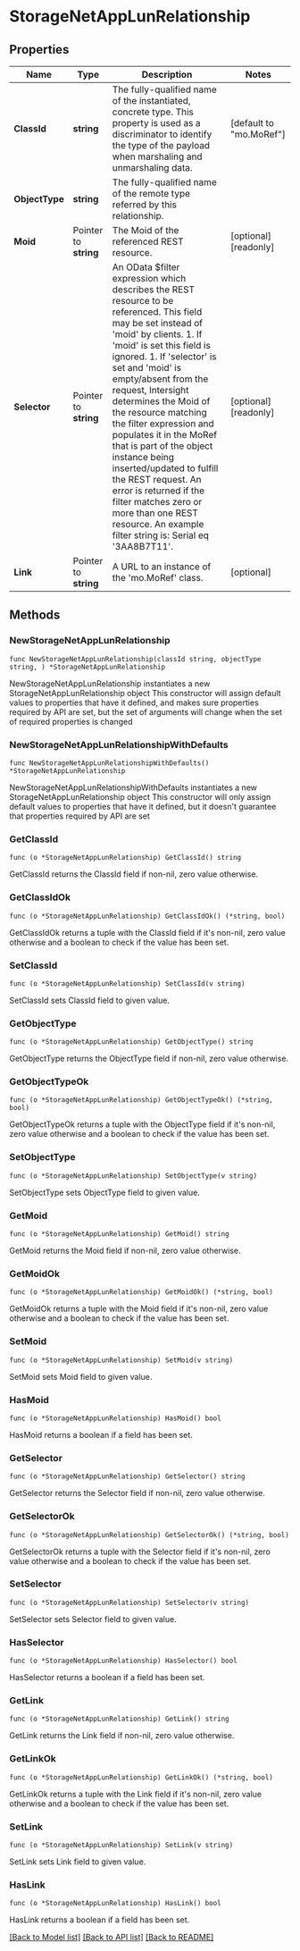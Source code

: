 # StorageNetAppLunRelationship

## Properties

Name | Type | Description | Notes
------------ | ------------- | ------------- | -------------
**ClassId** | **string** | The fully-qualified name of the instantiated, concrete type. This property is used as a discriminator to identify the type of the payload when marshaling and unmarshaling data. | [default to "mo.MoRef"]
**ObjectType** | **string** | The fully-qualified name of the remote type referred by this relationship. | 
**Moid** | Pointer to **string** | The Moid of the referenced REST resource. | [optional] [readonly] 
**Selector** | Pointer to **string** | An OData $filter expression which describes the REST resource to be referenced. This field may be set instead of &#39;moid&#39; by clients. 1. If &#39;moid&#39; is set this field is ignored. 1. If &#39;selector&#39; is set and &#39;moid&#39; is empty/absent from the request, Intersight determines the Moid of the resource matching the filter expression and populates it in the MoRef that is part of the object instance being inserted/updated to fulfill the REST request. An error is returned if the filter matches zero or more than one REST resource. An example filter string is: Serial eq &#39;3AA8B7T11&#39;. | [optional] [readonly] 
**Link** | Pointer to **string** | A URL to an instance of the &#39;mo.MoRef&#39; class. | [optional] 

## Methods

### NewStorageNetAppLunRelationship

`func NewStorageNetAppLunRelationship(classId string, objectType string, ) *StorageNetAppLunRelationship`

NewStorageNetAppLunRelationship instantiates a new StorageNetAppLunRelationship object
This constructor will assign default values to properties that have it defined,
and makes sure properties required by API are set, but the set of arguments
will change when the set of required properties is changed

### NewStorageNetAppLunRelationshipWithDefaults

`func NewStorageNetAppLunRelationshipWithDefaults() *StorageNetAppLunRelationship`

NewStorageNetAppLunRelationshipWithDefaults instantiates a new StorageNetAppLunRelationship object
This constructor will only assign default values to properties that have it defined,
but it doesn't guarantee that properties required by API are set

### GetClassId

`func (o *StorageNetAppLunRelationship) GetClassId() string`

GetClassId returns the ClassId field if non-nil, zero value otherwise.

### GetClassIdOk

`func (o *StorageNetAppLunRelationship) GetClassIdOk() (*string, bool)`

GetClassIdOk returns a tuple with the ClassId field if it's non-nil, zero value otherwise
and a boolean to check if the value has been set.

### SetClassId

`func (o *StorageNetAppLunRelationship) SetClassId(v string)`

SetClassId sets ClassId field to given value.


### GetObjectType

`func (o *StorageNetAppLunRelationship) GetObjectType() string`

GetObjectType returns the ObjectType field if non-nil, zero value otherwise.

### GetObjectTypeOk

`func (o *StorageNetAppLunRelationship) GetObjectTypeOk() (*string, bool)`

GetObjectTypeOk returns a tuple with the ObjectType field if it's non-nil, zero value otherwise
and a boolean to check if the value has been set.

### SetObjectType

`func (o *StorageNetAppLunRelationship) SetObjectType(v string)`

SetObjectType sets ObjectType field to given value.


### GetMoid

`func (o *StorageNetAppLunRelationship) GetMoid() string`

GetMoid returns the Moid field if non-nil, zero value otherwise.

### GetMoidOk

`func (o *StorageNetAppLunRelationship) GetMoidOk() (*string, bool)`

GetMoidOk returns a tuple with the Moid field if it's non-nil, zero value otherwise
and a boolean to check if the value has been set.

### SetMoid

`func (o *StorageNetAppLunRelationship) SetMoid(v string)`

SetMoid sets Moid field to given value.

### HasMoid

`func (o *StorageNetAppLunRelationship) HasMoid() bool`

HasMoid returns a boolean if a field has been set.

### GetSelector

`func (o *StorageNetAppLunRelationship) GetSelector() string`

GetSelector returns the Selector field if non-nil, zero value otherwise.

### GetSelectorOk

`func (o *StorageNetAppLunRelationship) GetSelectorOk() (*string, bool)`

GetSelectorOk returns a tuple with the Selector field if it's non-nil, zero value otherwise
and a boolean to check if the value has been set.

### SetSelector

`func (o *StorageNetAppLunRelationship) SetSelector(v string)`

SetSelector sets Selector field to given value.

### HasSelector

`func (o *StorageNetAppLunRelationship) HasSelector() bool`

HasSelector returns a boolean if a field has been set.

### GetLink

`func (o *StorageNetAppLunRelationship) GetLink() string`

GetLink returns the Link field if non-nil, zero value otherwise.

### GetLinkOk

`func (o *StorageNetAppLunRelationship) GetLinkOk() (*string, bool)`

GetLinkOk returns a tuple with the Link field if it's non-nil, zero value otherwise
and a boolean to check if the value has been set.

### SetLink

`func (o *StorageNetAppLunRelationship) SetLink(v string)`

SetLink sets Link field to given value.

### HasLink

`func (o *StorageNetAppLunRelationship) HasLink() bool`

HasLink returns a boolean if a field has been set.


[[Back to Model list]](../README.md#documentation-for-models) [[Back to API list]](../README.md#documentation-for-api-endpoints) [[Back to README]](../README.md)


